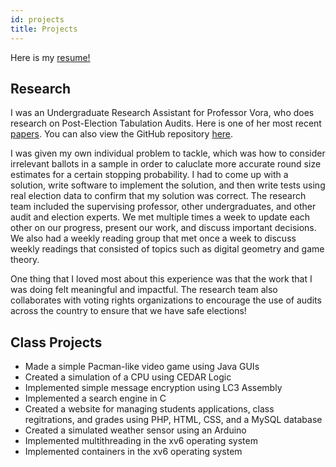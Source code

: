 ```yaml
---
id: projects
title: Projects
---
```


Here is my <a href="./assets/Resume.pdf" target="_blank">resume!</a>

## Research

I was an Undergraduate Research Assistant for Professor Vora, who does research on Post-Election Tabulation Audits. Here is one of her most recent [papers](https://arxiv.org/pdf/2008.02315v4.pdf). You can also view the GitHub repository [here](https://github.com/gwexploratoryaudits).

I was given my own individual problem to tackle, which was how to consider irrelevant ballots in a sample in order to caluclate more accurate round size estimates for a certain stopping probability. I had to come up with a solution, write software to implement the solution, and then write tests using real election data to confirm that my solution was correct. The research team included the supervising professor, other undergraduates, and other audit and election experts. We met multiple times a week to update each other on our progress, present our work, and discuss important decisions. We also had a weekly reading group that met once a week to discuss weekly readings that consisted of topics such as digital geometry and game theory.

One thing that I loved most about this experience was that the work that I was doing felt meaningful and impactful. The research team also collaborates with voting rights organizations to encourage the use of audits across the country to ensure that we have safe elections!

## Class Projects

- Made a simple Pacman-like video game using Java GUIs
- Created a simulation of a CPU using CEDAR Logic
- Implemented simple message encryption using LC3 Assembly
- Implemented a search engine in C
- Created a website for managing students applications, class regitrations, and grades using PHP, HTML, CSS, and a MySQL database
- Created a simulated weather sensor using an Arduino 
- Implemented multithreading in the xv6 operating system
- Implemented containers in the xv6 operating system
